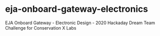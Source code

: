 # eja-onboard-gateway-electronics
EJA Onboard Gateway - Electronic Design - 2020 Hackaday Dream Team Challenge for Conservation X Labs
